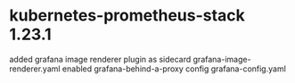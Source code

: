 # kubernetes-prometheus-stack 1.23.1

added grafana image renderer plugin as sidecard grafana-image-renderer.yaml
enabled grafana-behind-a-proxy config   grafana-config.yaml
